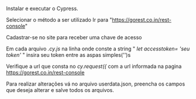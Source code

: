 Instalar e executar o Cypress.

Selecionar o método a ser utilizado Ir para "https://gorest.co.in/rest-console"

Cadastrar-se no site para receber uma chave de acesso

Em cada arquivo _.cy.js_ na linha onde conste a string " _let accesstoken= 'seu token'_ " insira seu token entre as aspas simples('')s

Verifique a url que consta no _cy.request({_ com a url informada na pagina https://gorest.co.in/rest-console

Para realizar alterações vá no arquivo userdata.json, preencha os campos que deseja alterar e salve todos os arquivos.